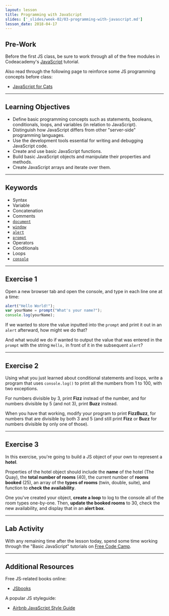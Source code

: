 ```yaml
---
layout: lesson
title: Programming with JavaScript
slides: ['_slides/week-02/03-programming-with-javascript.md']
lesson_date: 2018-04-17
---
```


## Pre-Work

Before the first JS class, be sure to work through all of the free modules in Codeacademy's [JavaScript](https://www.codecademy.com/learn/learn-javascript) tutorial.

Also read through the following page to reinforce some JS programming concepts before class:

* [JavaScript for Cats](http://jsforcats.com/)

---

## Learning Objectives

* Define basic programming concepts such as statements, booleans, conditionals, loops, and variables (in relation to JavaScript).
* Distinguish how JavaScript differs from other "server-side" programming languages.
* Use the development tools essential for writing and debugging JavaScript code.
* Create and use basic JavaScript functions.
* Build basic JavaScript objects and manipulate their properties and methods.
* Create JavaScript arrays and iterate over them.

---

## Keywords

* Syntax
* Variable
* Concatenation
* Comments
* [`document`](https://developer.mozilla.org/en-US/docs/Web/API/document)
* [`window`](https://developer.mozilla.org/en-US/docs/Web/API/Window)
* [`alert`](https://developer.mozilla.org/en-US/docs/Web/API/Window/alert)
* [`prompt`](https://developer.mozilla.org/en-US/docs/Web/API/Window/prompt)
* Operators
* Conditionals
* Loops
* [`console`](https://developer.mozilla.org/en-US/docs/Tools/Web_Console)

---

## Exercise 1

Open a new browser tab and open the console, and type in each line one at a time:

```js
alert("Hello World!");
var yourName = prompt("What's your name?");
console.log(yourName);
```

If we wanted to store the value inputted into the `prompt` and print it out in an `alert` afterward, how might we do that?

And what would we do if wanted to output the value that was entered in the `prompt` with the string `Hello,` in front of it in the subsequent `alert`?

---

## Exercise 2

Using what you just learned about conditional statements and loops, write a program that uses `console.log()` to print all the numbers from 1 to 100, with two exceptions.

For numbers divisible by 3, print **Fizz** instead of the number, and for numbers divisible by 5 (and not 3), print **Buzz** instead.

When you have that working, modify your program to print **FizzBuzz**, for numbers that are divisible by both 3 and 5 (and still print **Fizz** or **Buzz** for numbers divisible by only one of those).

---

## Exercise 3

In this exercise, you're going to build a JS object of your own to represent a **hotel**.

Properties of the hotel object should include the **name** of the hotel (The Quay), the **total number of rooms** (40), the current number of **rooms booked** (25), an array of the **types of rooms** (twin, double, suite), and function to **check the availability**.

One you've created your object, **create a loop** to log to the console all of the room types one-by-one. Then, **update the booked rooms** to 30, check the new availability, and display that in an **alert box**.

---

## Lab Activity

With any remaining time after the lesson today, spend some time working through the "Basic JavaScript" tutorials on [Free Code Camp](http://www.freecodecamp.com/map).

---

## Additional Resources

Free JS-related books online:

* [JSbooks](http://jsbooks.revolunet.com/)

A popular JS styleguide:

* [Airbnb JavaScript Style Guide](https://github.com/airbnb/javascript)
